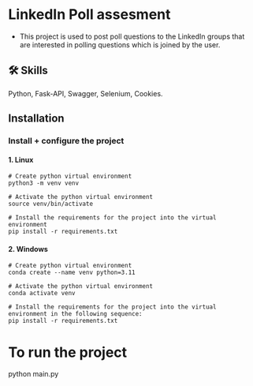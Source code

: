 # LinkedIn Poll assesment
- This project is used to post poll questions to the LinkedIn groups that are interested in polling questions which is joined by the user.

## 🛠 Skills
Python, Fask-API, Swagger, Selenium, Cookies.


## Installation

### Install + configure the project

#### 1. Linux
```
# Create python virtual environment
python3 -m venv venv

# Activate the python virtual environment
source venv/bin/activate

# Install the requirements for the project into the virtual environment
pip install -r requirements.txt
```
#### 2. Windows
```
# Create python virtual environment
conda create --name venv python=3.11

# Activate the python virtual environment
conda activate venv

# Install the requirements for the project into the virtual environment in the following sequence:
pip install -r requirements.txt
```

# To run the project
python main.py
